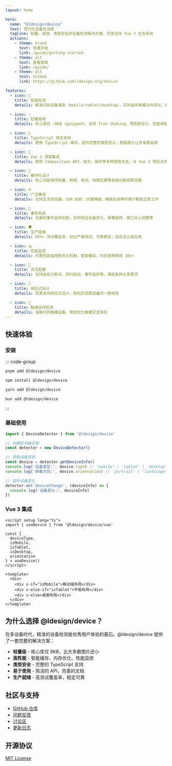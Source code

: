 ```yaml
---
layout: home

hero:
  name: "@ldesign/device"
  text: 现代化设备检测库
  tagline: 轻量、高效、类型安全的设备检测解决方案，完美支持 Vue 3 生态系统
  actions:
    - theme: brand
      text: 快速开始
      link: /guide/getting-started
    - theme: alt
      text: 查看指南
      link: /guide/
    - theme: alt
      text: GitHub
      link: https://github.com/ldesign-org/device

features:
  - icon: 🎯
    title: 智能检测
    details: 精准识别设备类型（mobile/tablet/desktop），实时监听屏幕方向变化，提供完整的设备信息

  - icon: ⚡
    title: 轻量高效
    details: 核心库仅 ~8KB (gzipped)，支持 Tree Shaking，零依赖设计，性能卓越

  - icon: 📘
    title: TypeScript 原生支持
    details: 使用 TypeScript 编写，提供完整的类型定义，智能提示让开发更高效

  - icon: 🎨
    title: Vue 3 深度集成
    details: 提供 Composition API、指令、插件等多种使用方式，与 Vue 3 响应式系统完美融合

  - icon: 🧩
    title: 模块化设计
    details: 核心功能保持轻量，网络、电池、地理位置等高级功能按需加载

  - icon: 🌐
    title: 广泛兼容
    details: 支持主流浏览器，SSR 友好，优雅降级，确保在各种环境下都能正常工作

  - icon: 🔄
    title: 事件系统
    details: 完善的事件监听机制，实时响应设备变化、屏幕旋转、窗口大小调整等

  - icon: 🛡️
    title: 生产就绪
    details: 95%+ 测试覆盖率，经过严格测试，可靠稳定，适合企业级应用

  - icon: 📊
    title: 性能监控
    details: 内置性能监控和优化机制，智能缓存，内存使用降低 30%+

  - icon: 🔧
    title: 灵活配置
    details: 支持自定义断点、防抖延迟、事件监听等，满足各种业务需求

  - icon: 🎯
    title: 响应式设计
    details: 完美支持响应式设计，轻松实现跨设备的一致体验

  - icon: 📱
    title: 触摸支持检测
    details: 准确识别触摸设备，帮助优化触摸交互体验
---
```


## 快速体验

### 安装

::: code-group
```bash [pnpm]
pnpm add @ldesign/device
```

```bash [npm]
npm install @ldesign/device
```

```bash [yarn]
yarn add @ldesign/device
```

```bash [bun]
bun add @ldesign/device
```
:::

### 基础使用

```typescript
import { DeviceDetector } from '@ldesign/device'

// 创建检测器实例
const detector = new DeviceDetector()

// 获取设备信息
const device = detector.getDeviceInfo()
console.log('设备类型:', device.type) // 'mobile' | 'tablet' | 'desktop'
console.log('屏幕方向:', device.orientation) // 'portrait' | 'landscape'

// 监听设备变化
detector.on('deviceChange', (deviceInfo) => {
  console.log('设备变化:', deviceInfo)
})
```

### Vue 3 集成

```vue
<script setup lang="ts">
import { useDevice } from '@ldesign/device/vue'

const {
  deviceType,
  isMobile,
  isTablet,
  isDesktop,
  orientation
} = useDevice()
</script>

<template>
  <div>
    <div v-if="isMobile">移动端布局</div>
    <div v-else-if="isTablet">平板布局</div>
    <div v-else>桌面布局</div>
  </div>
</template>
```

## 为什么选择 @ldesign/device？

在多设备时代，精准的设备检测是优秀用户体验的基石。@ldesign/device 提供了一套完整的解决方案：

- **轻量级** - 核心库仅 8KB，比大多数图片还小
- **高性能** - 智能缓存、内存优化、性能监控
- **类型安全** - 完整的 TypeScript 支持
- **易于使用** - 简洁的 API，完善的文档
- **生产就绪** - 高测试覆盖率，稳定可靠

## 社区与支持

- [GitHub 仓库](https://github.com/ldesign-org/device)
- [问题反馈](https://github.com/ldesign-org/device/issues)
- [讨论区](https://github.com/ldesign-org/device/discussions)
- [更新日志](https://github.com/ldesign-org/device/blob/main/CHANGELOG.md)

## 开源协议

[MIT License](https://github.com/ldesign-org/device/blob/main/LICENSE)
